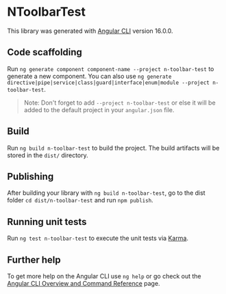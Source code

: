 # NToolbarTest

This library was generated with [Angular CLI](https://github.com/angular/angular-cli) version 16.0.0.

## Code scaffolding

Run `ng generate component component-name --project n-toolbar-test` to generate a new component. You can also use `ng generate directive|pipe|service|class|guard|interface|enum|module --project n-toolbar-test`.
> Note: Don't forget to add `--project n-toolbar-test` or else it will be added to the default project in your `angular.json` file. 

## Build

Run `ng build n-toolbar-test` to build the project. The build artifacts will be stored in the `dist/` directory.

## Publishing

After building your library with `ng build n-toolbar-test`, go to the dist folder `cd dist/n-toolbar-test` and run `npm publish`.

## Running unit tests

Run `ng test n-toolbar-test` to execute the unit tests via [Karma](https://karma-runner.github.io).

## Further help

To get more help on the Angular CLI use `ng help` or go check out the [Angular CLI Overview and Command Reference](https://angular.io/cli) page.
